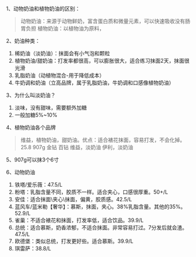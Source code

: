1、动物奶油和植物奶油的区别：
>动物奶油：来源于动物鲜奶，富含蛋白质和微量元素，可以快速吸收没有肠胃负担
>植物奶油：以植物油为原料，

2、奶油种类：
1. 稀奶油（淡奶油）：抹面会有小气泡和颗粒
2. 植物奶油/甜奶油：打发率都很高，可以膨胀很大，适合练习抹面2天，抹面很光滑
3. 乳脂奶油（动植物混合-用于降低成本）
4. 牛奶调和奶油（立高品牌，属于乳脂奶油，牛奶调和口感像植物奶油）


3、为什么叫淡奶油？
1. 淡味，没有甜味，需要额外加糖
2. 一般加糖5%~10%

4、植物奶油各个品牌
> 维益，植物奶油，甜奶油。优点：适合裱花抹面，容易打发，不会化掉。25.8 907g
> 金钻
> 百钻
> 维益，淡奶油
> 伊利，淡奶油

5、907g可以抹3个6寸


6、动物奶油
1. 铁塔/爱乐薇：47.5/L
2. 粉塔：乳脂含量不同，胶质不一样。适合夹心，口感很厚重。50+/L
3. 安佳：适合抹面\夹心\抹面，偏黄，胶质感。42.5/L
4. 蓝风车/蓝米勒【奢华】：慕斯，抹面，夹心。38%乳脂含量。其他的35%。52.9/L
5. 雀巢：不适合裱花和抹面，打发率低，适合饮品。39.9/L
6. 总统：适合慕斯，奶香浓郁，不适合抹面。非常容易打过。7分发后就会渣。47.5/L
7. 欧德堡：类似总统，打发更好些。适合慕斯。39.9/L
8. 琪雷萨：38.8/L
